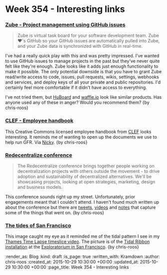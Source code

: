Week 354 - Interesting links
============================

### [Zube - Project management using GitHub issues](https://zube.io/)

> Zube is virtual task board for your software development team. Zube ❤'s GitHub so your GitHub issues are automatically pulled into Zube, and your Zube data is synchronized with GitHub in real-time.

I've had a really quick play with this and was pretty impressed. I've wanted to use GitHub issues to manage projects in the past but they've never quite felt like they're enough. Zube looks like it adds just enough functionality to make it possible. The only potential downside is that you have to grant Zube read/write access to code, issues, pull requests, wikis, settings, webhooks and services, and deploy keys of all your private and public repositories. I'd certainly feel more comfortable if it didn't have access to everything.

I've not tried them, but [HuBoard][huboard] and [waffle.io][waffle.io] look like similar products. Has anyone used any of these in anger? Would you recommend them? {by chris-roos}


### [CLEF - Employee handbook](https://github.com/clef/handbook/blob/master/README.md)

This Creative Commons licensed employee handbook from [CLEF][clef] looks interesting. It reminds me of wanting to open up the documents we use to help run GFR. Via [Nicky][nicky-thompson]. {by chris-roos}


### [Redecentralize conference](http://redecentralize.org/conference/)

> The Redecentralize conference brings together people working on decentralization projects with others outside the movement - to drive adoption and sustainability of decentralized alternatives. We'll be showcasing projects, looking at open strategies, marketing, design and business models.

This conference sounds right up my street. Unfortunately, prior engagements meant that I couldn't attend. I haven't found much written up about the conference but there are [tweets][redecentralized-tweets], [videos][redecentralized-videos] and [notes][redecentralized-etherpad] that capture some of the things that went on. {by chris-roos}


### [The tides of San Francisco](http://imgur.com/a/7KvMy)

This image caught my eye as it reminded me of the tidal pattern I see in my [Thames Time Lapse timeslice video][thames-timeslice-video]. The picture is of the [Tidal Ribbon installation][tidal-ribbon] at the [Exploratorium in San Francisco][exploratorium]. {by chris-roos}


[clef]: https://getclef.com/
[exploratorium]: http://www.exploratorium.edu/
[huboard]: https://huboard.com/
[nicky-thompson]: https://twitter.com/knotnicky/
[redecentralized-etherpad]: https://public.etherpad-mozilla.org/p/rdc2015
[redecentralized-tweets]: https://twitter.com/hashtag/redecentralize?src=hash
[redecentralized-videos]: https://www.youtube.com/channel/UCxfh-2aOR5hZUjxJLQ2CIHw
[tidal-ribbon]: http://transmote.com/projects/tidalribbon/
[thames-timeslice-video]: https://vimeo.com/104385576
[waffle.io]: https://waffle.io/

:render_as: Blog
:kind: draft
:is_page: true
:written_with: Kramdown
:author: chris-roos
:created_at: 2015-10-29 10:30:00 +00:00
:updated_at: 2015-10-29 10:30:00 +00:00
:page_title: Week 354 - Interesting links
